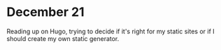 # December 21

Reading up on Hugo, trying to decide if it's right for my static sites or if I should create my own static generator.
